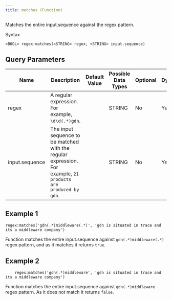 ```yaml
---
title: matches (Function)
---
```


Matches the entire input.sequence against the regex pattern.

Syntax

    <BOOL> regex:matches(<STRING> regex, <STRING> input.sequence)

## Query Parameters

| Name           | Description                                                                                                    | Default Value | Possible Data Types | Optional | Dynamic |
|----------------|----------------------------------------------------------------------------------------------------------------|---------------|---------------------|----------|---------|
| regex          | A regular expression. For example, `\d\d(.*)gdn`.                                                             |               | STRING              | No       | Yes     |
| input.sequence | The input sequence to be matched with the regular expression. For example, `21 products are produced by gdn`. |               | STRING              | No       | Yes     |

## Example 1

    regex:matches('gdn(.*)middleware(.*)', 'gdn is situated in trace and its a middleware company')

Function matches the entire input.sequence against `gdn(.*)middleware(.*)` regex pattern, and as it matches it returns `true`.

## Example 2
```
    regex:matches('gdn(.*)middleware', 'gdn is situated in trace and its a middleware company')
```

Function matches the entire input.sequence against `gdn(.*)middleware` regex pattern. As it does not match it returns `false`.

